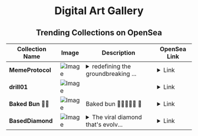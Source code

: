 <div align="center">

# Digital Art Gallery

## Trending Collections on OpenSea

| Collection Name                       | Image                                                                                     | Description                       | OpenSea Link                                                                                          |
|---------------------------------------|-------------------------------------------------------------------------------------------|-----------------------------------|--------------------------------------------------------------------------------------------------------|
| **MemeProtocol** | ![Image](https://i.seadn.io/s/raw/files/12accfa83de6f02b69834bc61d446a8d.jpg?w=500&auto=format?w=200&auto=format) | <details><summary>redefining the groundbreaking ...</summary>redefining the groundbreaking future of finance</details> | <details><summary>Link</summary>[MemeProtocol](https://opensea.io/collection/memeprotocol-2)</details> |
| **drill01** | ![Image](https://i.seadn.io/s/raw/files/263380aebae8d396c3e3179cef0fc56e.png?w=500&auto=format?w=200&auto=format) |  | <details><summary>Link</summary>[drill01](https://opensea.io/collection/drill01)</details> |
| **Baked Bun 🧁🍲** | ![Image](https://i.seadn.io/s/raw/files/66f2c68a1bd6f6fcbe4e6a0d5080f335.jpg?w=500&auto=format?w=200&auto=format) | Baked bun 🧁🍲🧁🍲🧁 🍲 | <details><summary>Link</summary>[Baked Bun 🧁🍲](https://opensea.io/collection/baked-bun)</details> |
| **BasedDiamond** | ![Image](https://i.seadn.io/s/raw/files/31914a25157b073701310a7fb446c195.jpg?w=500&auto=format?w=200&auto=format) | <details><summary>The viral diamond that's evolv...</summary>The viral diamond that's evolving web3</details> | <details><summary>Link</summary>[BasedDiamond](https://opensea.io/collection/baseddiamond-3)</details> |

</div>